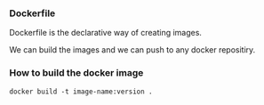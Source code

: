 ### Dockerfile

Dockerfile is the declarative way of creating images.

We can build the images and we can push to any docker repositiry.


### How to build the docker image
```
docker build -t image-name:version . 
```

